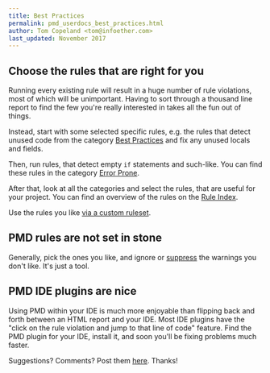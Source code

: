 ```yaml
---
title: Best Practices
permalink: pmd_userdocs_best_practices.html
author: Tom Copeland <tom@infoether.com>
last_updated: November 2017
---
```


## Choose the rules that are right for you

Running every existing rule will result in a huge number of rule violations, most of which will be unimportant.
Having to sort through a thousand line report to find the few you're really interested in takes
all the fun out of things.

Instead, start with some selected specific rules, e.g. the rules that detect unused code from
the category [Best Practices](pmd_rules_java_bestpractices.html) and fix any unused locals and fields.

Then, run rules, that detect empty `if` statements and such-like. You can find these rules in the category
[Error Prone](pmd_rules_java_errorprone.html).

After that, look at all the categories and select the rules, that are useful for your project.
You can find an overview of the rules on the [Rule Index](pmd_rules_java.html).

Use the rules you like [via a custom ruleset](pmd_userdocs_understanding_rulesets.html).

## PMD rules are not set in stone

Generally, pick the ones you like, and ignore or [suppress](pmd_userdocs_suppressing.html)
the warnings you don't like. It's just a tool.

## PMD IDE plugins are nice

Using PMD within your IDE is much more enjoyable than flipping back and forth
between an HTML report and your IDE. Most IDE plugins have the "click on the rule
violation and jump to that line of code" feature. Find the PMD plugin for your IDE, install it,
and soon you'll be fixing problems much faster.

Suggestions?  Comments?  Post them [here](https://github.com/pmd/pmd/issues). Thanks!
